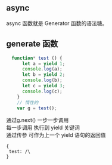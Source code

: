 ## async
  async 函数就是 Generator 函数的语法糖。

## generate 函数
```js
  function* test () {
      let a = yield 1;
      console.log(a);
      let b = yield 2;
      console.log(b);
      let c = yield 3;
      console.log(c);
    }
    // 惰性的
    var g = test();
```
  通过g.next() 一步一步调用  
  每一步调用 执行到 yield 关键词  
  通过传参 可作为上一个 yield 语句的返回值  

```
{
 test: /\
}
```